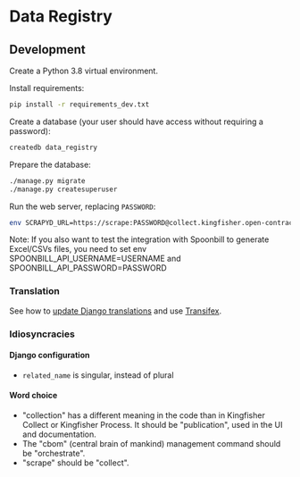 # Data Registry

## Development

Create a Python 3.8 virtual environment.

Install requirements:

```bash
pip install -r requirements_dev.txt
```

Create a database (your user should have access without requiring a password):

```bash
createdb data_registry
```

Prepare the database:

```bash
./manage.py migrate
./manage.py createsuperuser
```

Run the web server, replacing `PASSWORD`:

```bash
env SCRAPYD_URL=https://scrape:PASSWORD@collect.kingfisher.open-contracting.org EXPORTER_HOST=http://127.0.0.1:8000/ ./manage.py runserver
```

Note: If you also want to test the integration with Spoonbill to generate Excel/CSVs files, you need to set env SPOONBILL_API_USERNAME=USERNAME and SPOONBILL_API_PASSWORD=PASSWORD

### Translation

See how to [update Django translations](https://ocp-software-handbook.readthedocs.io/en/latest/python/i18n.html) and use [Transifex](https://www.transifex.com/open-contracting-partnership-1/data-registry/).

### Idiosyncracies

#### Django configuration

- `related_name` is singular, instead of plural

#### Word choice

- "collection" has a different meaning in the code than in Kingfisher Collect or Kingfisher Process. It should be "publication", used in the UI and documentation.
- The "cbom" (central brain of mankind) management command should be "orchestrate".
- "scrape" should be "collect".
